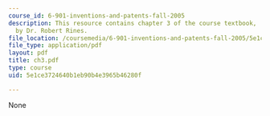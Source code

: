 ```yaml
---
course_id: 6-901-inventions-and-patents-fall-2005
description: This resource contains chapter 3 of the course textbook, 'Create or Perish',
  by Dr. Robert Rines.
file_location: /coursemedia/6-901-inventions-and-patents-fall-2005/5e1ce3724640b1eb90b4e3965b46280f_ch3.pdf
file_type: application/pdf
layout: pdf
title: ch3.pdf
type: course
uid: 5e1ce3724640b1eb90b4e3965b46280f

---
```

None